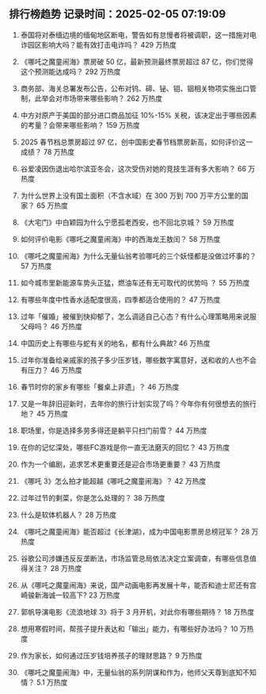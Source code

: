 
## 排行榜趋势 记录时间：2025-02-05 07:19:09
  
  1. 泰国将对泰缅边境的缅甸地区断电，警告如有怠慢者将被调职，这一措施对电诈园区影响大吗？能有效打击电诈吗？ 429 万热度
    
  2. 《哪吒之魔童闹海》票房破 50 亿，最新预测最终票房超过 87 亿，你们觉得这个预测能达成吗？ 292 万热度
    
  3. 商务部、海关总署发布公告，公布对钨、碲、铋、钼、铟相关物项实施出口管制，此举会对市场带来哪些影响？ 262 万热度
    
  4. 中方对原产于美国的部分进口商品加征 10%-15% 关税，该决定出于哪些因素的考量？会带来哪些影响？ 159 万热度
    
  5. 2025 春节档总票房超过 97 亿，创中国影史春节档票房新高，如何评价这一成绩？ 78 万热度
    
  6. 谷爱凌因伤退出哈尔滨亚冬会，这次受伤对她的竞技生涯有多大影响？ 66 万热度
    
  7. 为什么世界上没有国土面积（不含水域）在 300 万到 700 万平方公里的国家？ 65 万热度
    
  8. 《大宅门》中白颖园为什么宁愿孤老西安，也不回北京城？ 59 万热度
    
  9. 如何评价电影《哪吒之魔童闹海》中的西海龙王敖闰？ 58 万热度
    
  10. 《哪吒之魔童闹海》为什么无量仙翁考验哪吒的三个妖怪都是没做过坏事的？ 57 万热度
    
  11. 如今城市里新能源车势头正猛，燃油车还有无可取代的优势吗 ？ 55 万热度
    
  12. 有哪些年度中性香水适配度很高，四季都适合使用的？ 47 万热度
    
  13. 过年「催婚」被催到快抑郁了，怎么调适自己心态？有什么心理策略用来说服父母吗？ 46 万热度
    
  14. 中国历史上有哪些与蛇有关的地名，都有什么典故? 46 万热度
    
  15. 过年你准备给亲戚家的孩子多少压岁钱，哪些数字寓意好，送和收的人也不会有压力？ 46 万热度
    
  16. 春节时你的家乡有哪些「餐桌上非遗」？ 46 万热度
    
  17. 又是一年辞旧迎新时，去年你的旅行计划实现了吗？今年你有何很想去的旅行地？ 45 万热度
    
  18. 职场里，你是选择多劳多得还是躺平只扫门前雪？ 44 万热度
    
  19. 在你的记忆深处，哪些FC游戏是你一直无法磨灭的回忆？ 43 万热度
    
  20. 作为一个编剧，追求艺术更重要还是迎合市场更重要？ 43 万热度
    
  21. 《哪吒 3》怎么拍才能超越《哪吒之魔童闹海》？ 42 万热度
    
  22. 过年过节的剩菜，你是怎么处理的？ 38 万热度
    
  23. 什么是软体机器人？ 28 万热度
    
  24. 《哪吒之魔童闹海》能否超过《长津湖》，成为中国电影票房总榜冠军？ 28 万热度
    
  25. 谷歌公司涉嫌违反反垄断法，市场监管总局依法决定立案调查，有哪些信息值得关注？ 28 万热度
    
  26. 从《哪吒之魔童闹海》来说，国产动画电影再发展十年，能否和迪士尼还有宫崎骏新海诚一较高下? 23 万热度
    
  27. 郭帆导演电影《流浪地球 3》将于 3 月开机，对此你有哪些期待？ 18 万热度
    
  28. 想用寒假时间，帮孩子提升表达和「输出」能力，有哪些好办法吗？ 10 万热度
    
  29. 作为家长，如何通过压岁钱培养孩子的理财思路？ 9 万热度
    
  30. 《哪吒之魔童闹海》中，无量仙翁的系列阴谋和作为，他师父天尊到底知不知情？ 5.1 万热度
    
